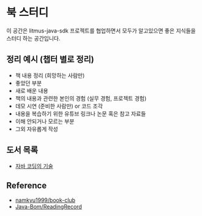 # 북 스터디
이 공간은 litmus-java-sdk 프로젝트를 협업하면서 모두가 알고있으면 좋은 지식들을 스터디 하는 공간입니다.

## 정리 예시 (챕터 별로 정리)
- 책 내용 정리 (희망하는 사람만)
- 좋았던 부분
- 새로 배운 내용
- 책의 내용과 관련한 본인의 경험 (실무 경험, 프로젝트 경험)
- 데모 시연 (준비한 사람만) or 코드 조각
- 내용을 복습하기 위한 유튜브 링크나 논문 혹은 참고 자료들
- 이해 안되거나 모르는 부분
- 그외 자유롭게 작성


## 도서 목록
- [자바 코딩의 기술](./java-by-comparison)


## Reference
- [namkyu1999/book-club](https://github.com/namkyu1999/book-club)
- [Java-Bom/ReadingRecord](https://github.com/Java-Bom/ReadingRecord)